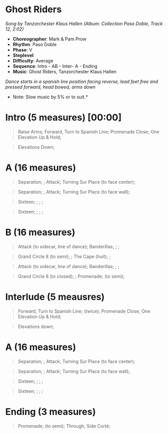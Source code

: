 # Ghost Riders
*Song by Tanzorchester Klaus Hallen (Album: Collection Paso Doble, Track 12, 2:02)*
 
* **Choreographer**: Mark & Pam Prow
* **Rhythm**: Paso Doble
* **Phase**: V
* **Steplevel**: 
* **Difficulty**: Average
* **Sequence**: Intro - AB - Inter- A - Ending
* **Music**: Ghost Riders, Tanzorchester Klaus Hallen
 
*Dance starts in a spanish line position facing reverse, lead feet free and pressed forward, head bowed, arms down*

* Note: Slow music by 5% or to suit.*
 
# Intro (5 measures) [00:00]

> Raise Arms; Forward, Turn to Spanish Line; Promenade Close; One Elevation Up & Hold;

> Elevations Down;

# A (16 measures)

> Separation; ; Attack; Turning Sur Place (to face center);

> Separation; ; Attack; Turning Sur Place (to face wall);

> Sixteen; ; ; ; 

> Sixteen; ; ; ;

# B (16 measures)

> Attack (to sidecar, line of dance); Banderillas; ; ;

> Grand Circle 8 (to semi); ; The Cape (huit); ;

> Attack (to sidecar, line of dance); Banderillas; ; ;

> Grand Circle 8 (to closed); ; Promenade; (to semi);

# Interlude (5 meausres)

> Forward, Turn to Spanish Line; (twice); Promenade Close; One Elevation Up & Hold; 

> Elevations down;

# A (16 measures)

> Separation; ; Attack; Turning Sur Place (to face center);

> Separation; ; Attack; Turning Sur Place (to face wall);

> Sixteen; ; ; ; 

> Sixteen; ; ; ;

# Ending (3 measures)

> Promenade; (to semi); Through, Side Corté;